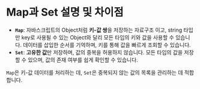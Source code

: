 # Map과 Set 설명 및 차이점

- **`Map`**: 자바스크립트의 Object처럼 **키-값 쌍**을 저장하는 자료구조 이고, string 타입만 key로 사용될 수 있는 Object와 달리 모든 타입의 키와 값을 사용할 수 있습니다. 데이터를 삽입한 순서를 기억하며, 키를 통해 값을 빠르게 조회할 수 있습니다.
- **`Set`**: **고유한 값**만 저장하며, 값의 중복을 허용하지 않습니다. 모든 타입의 값을 저장할 수 있으며, 값의 존재 여부를 쉽게 확인할 수 있습니다.

`Map`은 키-값 데이터를 처리하는 데, `Set`은 중복되지 않는 값의 목록을 관리하는 데 적합합니다.
